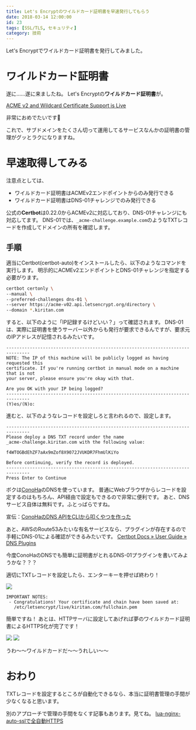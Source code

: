 ```yaml
---
title: Let's Encryptのワイルドカード証明書を早速発行してもらう
date: 2018-03-14 12:00:00
id: 23
tags: [SSL/TLS, セキュリティ]
category: 技術
---
```


Let's Encryptでワイルドカード証明書を発行してみました。

<!-- more -->

# ワイルドカード証明書

遂に……遂に来ましたね。
Let's Encryptの**ワイルドカード証明書**が。

[ACME v2 and Wildcard Certificate Support is Live](https://community.letsencrypt.org/t/acme-v2-and-wildcard-certificate-support-is-live/55579)

非常におめでたいです🎉

これで、サブドメインをたくさん切って運用してるサービスなんかの証明書の管理がグッとラクになりますね。

# 早速取得してみる

注意点としては、

- ワイルドカード証明書はACMEv2エンドポイントからのみ発行できる
- ワイルドカード証明書はDNS-01チャレンジでのみ発行できる

公式の**Certbot**は0.22.0からACMEv2に対応しており、DNS-01チャレンジにも対応してます。
DNS-01では、`_acme-challenge.example.com`のようなTXTレコードを作成してドメインの所有を確認します。

## 手順

適当にCertbot(certbot-auto)をインストールしたら、以下のようなコマンドを実行します。
明示的にACMEv2エンドポイントとDNS-01チャレンジを指定する必要がります。

```sh
certbot certonly \
--manual \
--preferred-challenges dns-01 \
--server https://acme-v02.api.letsencrypt.org/directory \
--domain *.kiritan.com
```

すると、以下のように「IP記録するけどいい？」って確認されます。
DNS-01は、実際に証明書を使うサーバー以外からも発行が要求できるんですが、要求元のIPアドレスが記憶されるみたいです。

```
-------------------------------------------------------------------------------
NOTE: The IP of this machine will be publicly logged as having requested this
certificate. If you're running certbot in manual mode on a machine that is not
your server, please ensure you're okay with that.

Are you OK with your IP being logged?
-------------------------------------------------------------------------------
(Y)es/(N)o:
```

進むと、以下のようなレコードを設定しろと言われるので、設定します。

```
-------------------------------------------------------------------------------
Please deploy a DNS TXT record under the name
_acme-challenge.kiritan.com with the following value:

f4WTOGBdEhZF7aAx9mZof8X9072JVUKDR7FhmUlKiYo

Before continuing, verify the record is deployed.
-------------------------------------------------------------------------------
Press Enter to Continue
```

ボクは[ConoHa](https://www.conoha.jp/referral/?token=sp928CCbwhPZeu0SLEbeVyIhGOsIchLSzaun2yUbKWaR.q89860-OPA)のDNSを使っています。
普通にWebブラウザからレコードを設定するのはもちろん、API経由で設定もできるので非常に便利です。
あと、DNSサービス自体は無料です。ふとっばらですね。

宣伝：[ConoHaのDNS APIをCLIから叩くやつを作った](/archives/14/)

あと、AWSのRoute53みたいな有名サービスなら、プラグインが存在するので手軽にDNS-01による確認ができるみたいです。
[Certbot Docs » User Guide » DNS Plugins](https://certbot.eff.org/docs/using.html#dns-plugins)

今度ConoHaのDNSでも簡単に証明書がとれるDNS-01プラグインを書いてみようかな？？？

適切にTXTレコードを設定したら、エンターキーを押せば終わり！

![](/assets/23/0.png)

```
IMPORTANT NOTES:
 - Congratulations! Your certificate and chain have been saved at:
   /etc/letsencrypt/live/kiritan.com/fullchain.pem
```

簡単ですね！
あとは、HTTPサーバに設定してあげれば夢のワイルドカード証明書によるHTTPS化が完了です！

![](/assets/23/1.png)
![](/assets/23/2.png)

うわ〜〜ワイルドカードだ〜〜うれしい〜〜

# おわり

TXTレコードを設定するところが自動化できるなら、本当に証明書管理の手間が少なくなると思います。

別のアプローチで管理の手間をなくす記事もあります。見てね。
[lua-nginx-auto-sslで全自動HTTPS](/archives/21/)
